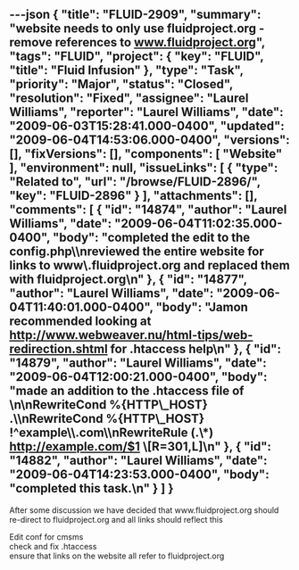---json
{
  "title": "FLUID-2909",
  "summary": "website needs to only use fluidproject.org - remove references to www.fluidproject.org",
  "tags": "FLUID",
  "project": {
    "key": "FLUID",
    "title": "Fluid Infusion"
  },
  "type": "Task",
  "priority": "Major",
  "status": "Closed",
  "resolution": "Fixed",
  "assignee": "Laurel Williams",
  "reporter": "Laurel Williams",
  "date": "2009-06-03T15:28:41.000-0400",
  "updated": "2009-06-04T14:53:06.000-0400",
  "versions": [],
  "fixVersions": [],
  "components": [
    "Website"
  ],
  "environment": null,
  "issueLinks": [
    {
      "type": "Related to",
      "url": "/browse/FLUID-2896/",
      "key": "FLUID-2896"
    }
  ],
  "attachments": [],
  "comments": [
    {
      "id": "14874",
      "author": "Laurel Williams",
      "date": "2009-06-04T11:02:35.000-0400",
      "body": "completed the edit to the config.php\\\nreviewed the entire website for links to www\\.fluidproject.org and replaced them with fluidproject.org\n"
    },
    {
      "id": "14877",
      "author": "Laurel Williams",
      "date": "2009-06-04T11:40:01.000-0400",
      "body": "Jamon recommended looking at <http://www.webweaver.nu/html-tips/web-redirection.shtml> for .htaccess help\n"
    },
    {
      "id": "14879",
      "author": "Laurel Williams",
      "date": "2009-06-04T12:00:21.000-0400",
      "body": "made an addition to the .htaccess file of&#x20;\n\nRewriteCond %{HTTP\\_HOST} .\\\nRewriteCond %{HTTP\\_HOST} !^example\\\\.com\\\nRewriteRule (.\\*) <http://example.com/$1> \\[R=301,L]\n"
    },
    {
      "id": "14882",
      "author": "Laurel Williams",
      "date": "2009-06-04T14:23:53.000-0400",
      "body": "completed this task.\n"
    }
  ]
}
---
After some discussion we have decided that www\.fluidproject.org should re-direct to fluidproject.org and all links should reflect this

Edit conf for cmsms\
check and fix .htaccess\
ensure that links on the website all refer to fluidproject.org

        